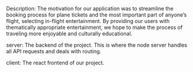 Description: The motivation for our application was to streamline the booking process for plane tickets and the most important part of anyone’s flight, selecting in-flight entertainment. By providing our users with thematically appropriate entertainment, we hope to make the process of traveling more enjoyable and culturally educational.

server: The backend of the project. This is where the node server handles all API requests and deals with routing.

client: The react frontend of our project.

